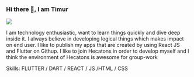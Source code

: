 
### Hi there 👋, I am Timur 
![](https://arturssmirnovs.github.io/github-profile-readme-generator/images/banner.png)

I am technology enthusiastic, want to learn things quickly and dive deep inside it. I always believe in developing logical things which makes impact on end user. I like to publish my apps that are created by using React JS and Flutter on Githup. I like to join Hecatons in order to develop myself and I think the environment of Hecatons is awesome for group-work

Skills: FLUTTER / DART / REACT / JS  /HTML / CSS













